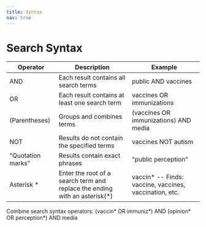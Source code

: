 ```yaml
---
title: Syntax
nav: true
---
```

# Search Syntax


Operator | Description | Example
-------- | ----------- | -------
AND | Each result contains all search terms | public AND vaccines
OR | Each result contains at least one search term | vaccines OR immunizations
(Parentheses) | Groups and combines terms | (vaccines OR immunizations) AND media
NOT | Results do not contain the specified terms | vaccines NOT autism
"Quotation marks" | Results contain exact phrases | "public perception"
Asterisk * | Enter the root of a search term and replace the ending with an asterisk(*) | vaccin* -- Finds: vaccine, vaccines, vaccination, etc.

Combine search syntax operators: (vaccin* OR immuniz*) AND (opinion* OR perception*) AND media